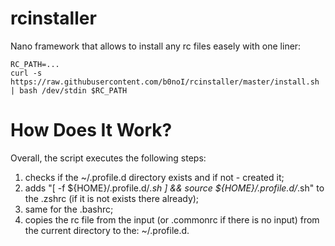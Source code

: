 # rcinstaller

Nano framework that allows to install any rc files easely with one liner:

```
RC_PATH=...
curl -s https://raw.githubusercontent.com/b0noI/rcinstaller/master/install.sh | bash /dev/stdin $RC_PATH
```

# How Does It Work?

Overall, the script executes the following steps:

1. checks if the ~/.profile.d directory exists and if not - created it;
2. adds "[ -f ${HOME}/.profile.d/*.sh ] && source ${HOME}/.profile.d/*.sh" to the .zshrc (if it is not exists there already);
3. same for the .bashrc;
4. copies the rc file from the input (or .commonrc if there is no input) from the current directory to the: ~/.profile.d.
